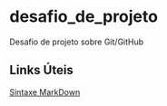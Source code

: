 # desafio_de_projeto

Desafio de projeto sobre Git/GitHub

## Links Úteis

[Sintaxe MarkDown](https://www.markdownguide.org/basic-syntax/)
